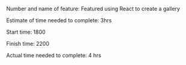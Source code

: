 Number and name of feature: Featured using React to create a gallery

Estimate of time needed to complete: 3hrs

Start time: 1800

Finish time: 2200

Actual time needed to complete: 4 hrs
